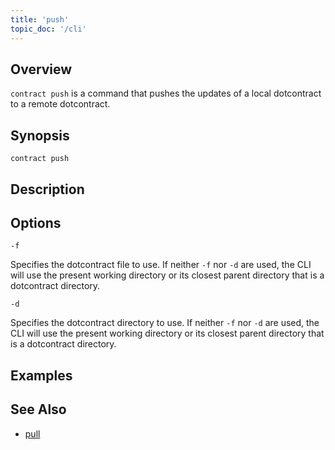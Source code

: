 ```yaml
---
title: 'push'
topic_doc: '/cli'
---
```


## Overview

`contract push` is a command that pushes the updates of a local dotcontract to a remote dotcontract.

## Synopsis

```
contract push
```

## Description


## Options

```flags
-f
```
Specifies the dotcontract file to use. If neither `-f` nor `-d` are used, the CLI will use the present working directory or its closest parent directory that is a dotcontract directory.

```flags
-d
```
Specifies the dotcontract directory to use. If neither `-f` nor `-d` are used, the CLI will use the present working directory or its closest parent directory that is a dotcontract directory.
## Examples

## See Also

* [pull](/docs/cli/pull)